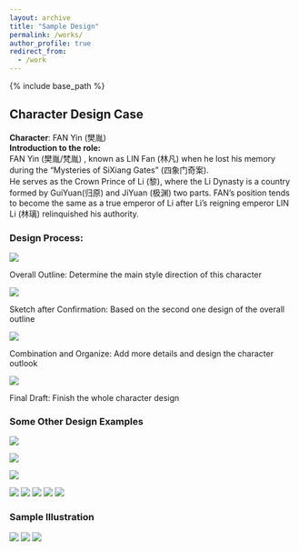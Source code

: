 ```yaml
---
layout: archive
title: "Sample Design"
permalink: /works/
author_profile: true
redirect_from:
  - /work
---
```


{% include base_path %}




## Character Design Case
**Character**: FAN Yin (樊胤)<br/>
**Introduction to the role:**<br/>
FAN Yin (樊胤/梵胤) , known as LIN Fan (林凡) when he lost his memory during the “Mysteries of SiXiang Gates” (四象门奇案).<br/>
He serves as the Crown Prince of Li (黎), where the Li Dynasty is a country formed by GuiYuan(归原) and JiYuan (极渊) two parts. FAN’s position tends to become the same as a true emperor of Li after Li’s reigning emperor LIN Li (林璃) relinquished his authority.
###  Design Process:
![](/images/works/111.png)

Overall Outline: Determine the main style direction of this character


![](/images/works/112.png)

Sketch after Confirmation: Based on the second one design of the overall outline

![](/images/works/113.png)

Combination and Organize: Add more details and design the character outlook

![](/images/works/114.png)

Final Draft: Finish the whole character design

###  Some Other Design Examples

![](/images/works/21.jpg)

![](/images/works/22.jpg)

![](/images/works/23.jpg)

![](/images/works/24.jpg)
![](/images/works/25.jpg)
![](/images/works/26.jpg)
![](/images/works/27.jpg)
![](/images/works/28.jpg)
###  Sample Illustration

![](/images/works/11.png)
![](/images/works/12.png)
![](/images/works/13.png)